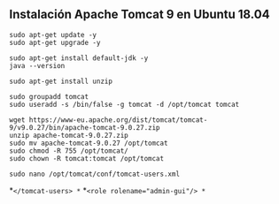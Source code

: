 ## Instalación Apache Tomcat 9 en Ubuntu 18.04

```
sudo apt-get update -y
sudo apt-get upgrade -y
```
```
sudo apt-get install default-jdk -y
java --version
```
```
sudo apt-get install unzip
```
```
sudo groupadd tomcat
sudo useradd -s /bin/false -g tomcat -d /opt/tomcat tomcat
``` 
```
wget https://www-eu.apache.org/dist/tomcat/tomcat-9/v9.0.27/bin/apache-tomcat-9.0.27.zip
unzip apache-tomcat-9.0.27.zip
sudo mv apache-tomcat-9.0.27 /opt/tomcat
sudo chmod -R 755 /opt/tomcat/
sudo chown -R tomcat:tomcat /opt/tomcat
``` 
```
sudo nano /opt/tomcat/conf/tomcat-users.xml
```
*`</tomcat-users>
*`<role rolename="manager-gui"/>
*`<role rolename="admin-gui"/>
*`<user username="admin" password="password" roles="manager-gui,admin-gui"/>
```



